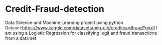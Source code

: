 # Credit-Fraud-detection
Data Science and Machine Learning project using python.
Dataset:https://www.kaggle.com/datasets/mlg-ulb/creditcardfraud?rvi=1
I am using a Logistic Regression for classifying legit and fraud transactions from a data set
